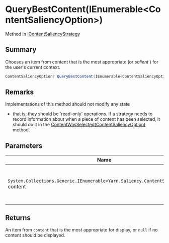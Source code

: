 # QueryBestContent(IEnumerable\<ContentSaliencyOption>)

Method in [IContentSaliencyStrategy](yarn.saliency.icontentsaliencystrategy.md)

## Summary

Chooses an item from content that is the most appropriate (or _salient_ ) for the user's current context.

```csharp
ContentSaliencyOption? QueryBestContent(IEnumerable<ContentSaliencyOption> content);
```

## Remarks

Implementations of this method should not modify any state

* that is, they should be 'read-only' operations. If a strategy needs to record information about when a piece of content has been selected, it should do it in the [ContentWasSelected(ContentSaliencyOption)](yarn.saliency.icontentsaliencystrategy.contentwasselected.md) method.

## Parameters

| Name                                                                                  | Description                                                  |
| ------------------------------------------------------------------------------------- | ------------------------------------------------------------ |
| `System.Collections.Generic.IEnumerable<Yarn.Saliency.ContentSaliencyOption>` content | A collection of content items. This collection may be empty. |

## Returns

An item from `content` that is the most appropriate for display, or `null` if no content should be displayed.
